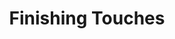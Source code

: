 ---
title: Finishing Touches
year: 1976
opening_date: 1976-11-26
closing_date: 1976-12-11
layout: productions
featured_image: 
image_caption:
image_credit:
playbill: 
category: 
Theatre: Theatre Jacksonville
Venue: Little Theatre
cast:
  Kathy Cooper: Sabina Meyer
  Jeff Cooper: Don Wachholz
  Hughie Cooper: Anthony Mastroianni
  Kevin Cooper: Kevin Box
  Fred Witten: Joe Mullarkey
  Steve Cooper: Larry Peters
  Felicia Andrayson: Dee Dee Zahra
  Elsie Ketchum: Rhythm McCarthy
crew:
  Stage Manager: Laurie Kaden
  Lighting Technician: Barbara Stillson
  Sound Technician: Dale Stillson
  Set Construction:
    - Sharon Brown
    - Jack Dillon
    - Andre Ferreira
    - Marty Friedman
    - David Horne
    - Tom Heffernan
    - Pam Jackson
    - Glenn Jones
    - Laurie Kaden
    - Merry Merritt
    - Bonnie Patterson
    - Dale Stillson
    - Doug Thomas
    - Mary Ellen Wofford
  Properties:
    - Pam Jackson
    - Sharon Brown
  Costumes: Gert Berman
  Publicity: Madge Bruner
  Box Office:
    - Pat Mullarkey
    - Gert Berman
    - Ann Dubow
    - Pat Somers
    - Esta Tkac
    - Martha Wynne
orchestra:
external_links:
---